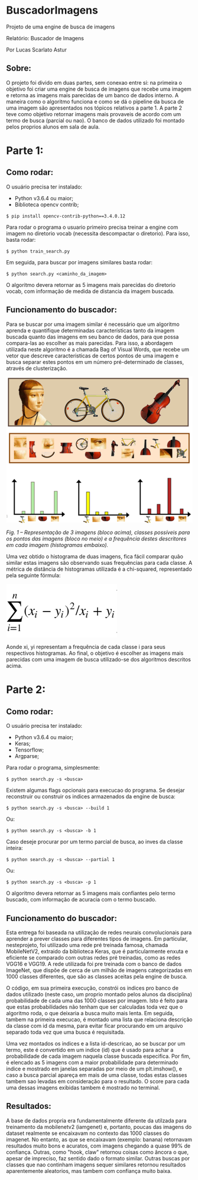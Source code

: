 # BuscadorImagens
Projeto de uma engine de busca de imagens

Relatório: Buscador de Imagens

Por Lucas Scarlato Astur

## Sobre:
O projeto foi divido em duas partes, sem conexao entre si: na primeira o objetivo foi criar uma engine de busca de imagens que recebe uma imagem e retorna as imagens mais parecidas de um banco de dados interno. A maneira como o algoritmo funciona e como se dá o pipeline da busca de uma imagem são apresentados nos tópicos relativos a parte 1. A parte 2 teve como objetivo retornar imagens mais provaveis de acordo com um termo de busca (parcial ou nao). O banco de dados utilizado foi montado pelos proprios alunos em sala de aula.

# Parte 1:

## Como rodar:
O usuário precisa ter instalado:
 * Python v3.6.4 ou maior;
 * Biblioteca opencv contrib;
```
$ pip install opencv-contrib-python==3.4.0.12
```

Para rodar o programa o usuario primeiro precisa treinar a engine com imagem no diretorio vocab (necessita descompactar o diretorio). Para isso, basta rodar:
```
$ python train_search.py
```

Em seguida, para buscar por imagens similares basta rodar:
```
$ python search.py <caminho_da_imagem>
```

O algoritmo devera retornar as 5 imagens mais parecidas do diretorio vocab, com informação de medida de distancia da imagem buscada.

## Funcionamento do buscador:
Para se buscar por uma imagem similar é necessário que um algoritmo aprenda e quantifique determinadas características tanto da imagem buscada quanto das imagens em seu banco de dados, para que possa compara-las ao escolher as mais parecidas. Para isso, a abordagem utilizada neste algoritmo é a chamada Bag of Visual Words, que recebe um vetor que descreve caracteristicas de certos pontos de uma imagem e busca separar estes pontos em um número pré-determinado de classes, através de clusterização.

![Alt text](utils/hist.png?raw=true "Title")
 
*Fig. 1 – Representação de 3 imagens (bloco acima), classes possíveis para os pontos das imagens (bloco no meio) e a frequência destes descritores em cada imagem (histogramas embaixo).*

Uma vez obtido o histograma de duas imagens, fica fácil comparar quão similar estas imagens são observando suas frequências para cada classe. A métrica de distância de histogramas utilizada é a chi-squared, representado pela seguinte fórmula:

![Alt text](utils/math.png?raw=true "Title")

Aonde xi, yi representam a frequência de cada classe i para seus respectivos histogramas.
Ao final, o objetivo é escolher as imagens mais parecidas com uma imagem de busca utilizado-se dos algoritmos descritos acima.

# Parte 2:

## Como rodar:
O usuário precisa ter instalado:
 * Python v3.6.4 ou maior;
 * Keras;
 * Tensorflow;
 * Argparse;

Para rodar o programa, simplesmente:
```
$ python search.py -s <busca>
```

Existem algumas flags opcionais para execucao do programa. Se desejar reconstruir ou construir os indices armazenados da engine de busca:

```
$ python search.py -s <busca> --build 1
```
Ou:

```
$ python search.py -s <busca> -b 1
```
Caso deseje procurar por um termo parcial de busca, ao inves da classe inteira:
```
$ python search.py -s <busca> --partial 1
```
Ou:

```
$ python search.py -s <busca> -p 1
```
O algoritmo devera retornar as 5 imagens mais confiantes pelo termo buscado, com informação de acuracia com o termo buscado.

## Funcionamento do buscador:
Esta entrega foi baseada na utilização de redes neurais convolucionais para aprender a prever classes para diferentes tipos de imagens. Em particular, nesteprojeto, foi utilizado uma rede pré treinada famosa, chamada MobileNetV2, extraido da biblioteca Keras, que é particularmente enxuta e eficiente se comparado com outras redes pré treinadas, como as redes VGG16 e VGG19. A rede utilizada foi pre treinada com o banco de dados ImageNet, que dispõe de cerca de um milhão de imagens categorizadas em 1000 classes diferentes, que são as classes aceitas pela engine de busca.

O código, em sua primeira execução, constrói os indices pro banco de dados utilizado (neste caso, um proprio montado pelos alunos da disciplina) probabilidade de cada uma das 1000 classes por imagem. Isto é feito para que estas probabilidades não tenham que ser calculadas toda vez que o algoritmo roda, o que deixaria a busca muito mais lenta. Em seguida, tambem na primeira execucao, é montado uma lista que relaciona descrição da classe com id da mesma, para evitar ficar procurando em um arquivo separado toda vez que uma busca é requisitada.

Uma vez montados os indices e a lista id-descricao, ao se buscar por um termo, este é convertido em um indice (id) que é usado para achar a probabilidade de cada imagem naquela classe buscada especifica. Por fim, é elencado as 5 imagens com a maior probabilidade para determinado indice e mostrado em janelas separadas por meio de um plt.imshow(), e caso a busca parcial apareça em mais de uma classe, todas estas classes tambem sao levadas em consideração para o resultado. O score para cada uma dessas imagens exibidas tambem é mostrado no terminal.

## Resultados:

A base de dados propria era fundamentalmente diferente da utilzada para treinamento da mobilenetv2 (iamgenet) e, portanto, poucas das imagens do dataset realmente se encaixavam no contexto das 1000 classes do imagenet. No entanto, as que se encaixavam (exemplo: banana) retornavam resultados muito bons e acuratos, com imagens chegando a quase 99% de confiança. Outras, como "hook, claw" retornou coisas como âncora o que, apesar de impreciso, faz sentido dado o formato similar. Outras buscas por classes que nao continham imagens sequer similares retornou resultados aparentemente aleatorios, mas tambem com confiança muito baixa.

